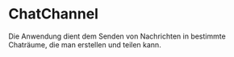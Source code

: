 # ChatChannel

Die Anwendung dient dem Senden von Nachrichten in bestimmte Chaträume, die man erstellen und teilen kann.
